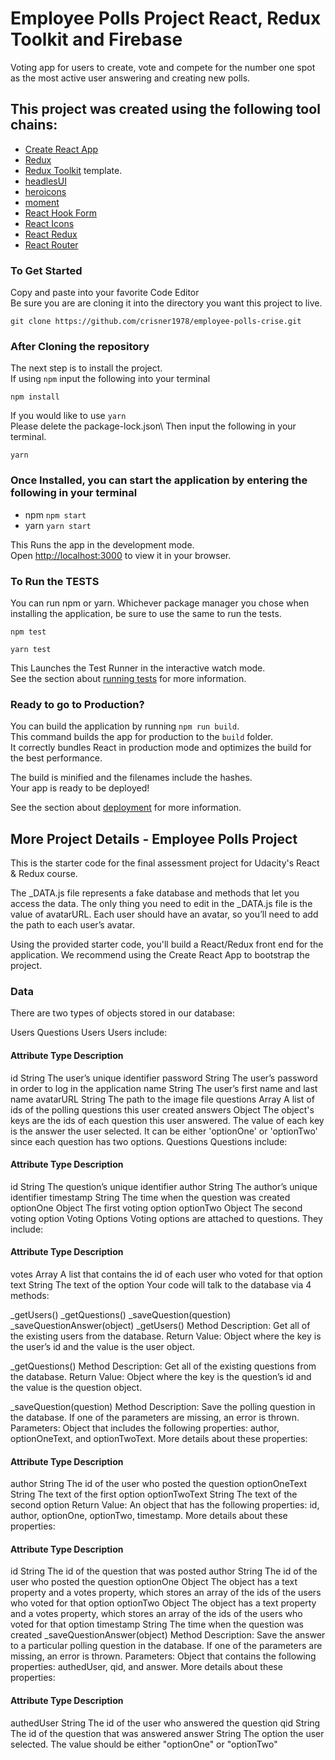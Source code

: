 # Employee Polls Project React, Redux Toolkit and Firebase
Voting app for users to create, vote and compete for the number one spot as the most active user answering and creating new polls.

## This project was created using the following tool chains:
- [Create React App](https://github.com/facebook/create-react-app)
- [Redux](https://redux.js.org/) 
- [Redux Toolkit](https://redux-toolkit.js.org/) template.
- [headlesUI](https://headlessui.com/)
- [heroicons](https://heroicons.com/)
- [moment](https://momentjs.com/)
- [React Hook Form](https://react-hook-form.com/)
- [React Icons](https://react-icons.github.io/react-icons/)
- [React Redux](https://react-redux.js.org/)
- [React Router](https://reactrouter.com/en/main)

### To Get Started
Copy and paste into your favorite Code Editor\
Be sure you are are cloning it into the directory you want this project to live.

```
git clone https://github.com/crisner1978/employee-polls-crise.git
```

### After Cloning the repository
The next step is to install the project.\
If using `npm` input the following into your terminal

```
npm install
```

If you would like to use `yarn`\
Please delete the package-lock.json\ 
Then input the following in your terminal.

```
yarn
```

### Once Installed, you can start the application by entering the following in your terminal
- npm `npm start`
- yarn `yarn start`

This Runs the app in the development mode.\
Open [http://localhost:3000](http://localhost:3000) to view it in your browser.

### To Run the TESTS
You can run npm or yarn. Whichever package manager you chose when installing the application, be sure to use the same to run the tests.
```
npm test
```

```
yarn test
```

This Launches the Test Runner in the interactive watch mode.\
See the section about [running tests](https://facebook.github.io/create-react-app/docs/running-tests) for more information.

### Ready to go to Production?
You can build the application by running `npm run build`.\
This command builds the app for production to the `build` folder.\
It correctly bundles React in production mode and optimizes the build for the best performance.

The build is minified and the filenames include the hashes.\
Your app is ready to be deployed!

See the section about [deployment](https://facebook.github.io/create-react-app/docs/deployment) for more information.

## More Project Details - Employee Polls Project
This is the starter code for the final assessment project for Udacity's React & Redux course.

The _DATA.js file represents a fake database and methods that let you access the data. The only thing you need to edit in the _DATA.js file is the value of avatarURL. Each user should have an avatar, so you’ll need to add the path to each user’s avatar.

Using the provided starter code, you'll build a React/Redux front end for the application. We recommend using the Create React App to bootstrap the project.

### Data
There are two types of objects stored in our database:

Users
Questions
Users
Users include:

#### Attribute	Type	Description
id	String	The user’s unique identifier
password	String	The user’s password in order to log in the application
name	String	The user’s first name and last name
avatarURL	String	The path to the image file
questions	Array	A list of ids of the polling questions this user created
answers	Object	The object's keys are the ids of each question this user answered. The value of each key is the answer the user selected. It can be either 'optionOne' or 'optionTwo' since each question has two options.
Questions
Questions include:

#### Attribute	Type	Description
id	String	The question’s unique identifier
author	String	The author’s unique identifier
timestamp	String	The time when the question was created
optionOne	Object	The first voting option
optionTwo	Object	The second voting option
Voting Options
Voting options are attached to questions. They include:

#### Attribute	Type	Description
votes	Array	A list that contains the id of each user who voted for that option
text	String	The text of the option
Your code will talk to the database via 4 methods:

_getUsers()
_getQuestions()
_saveQuestion(question)
_saveQuestionAnswer(object)
_getUsers() Method
Description: Get all of the existing users from the database.
Return Value: Object where the key is the user’s id and the value is the user object.

_getQuestions() Method
Description: Get all of the existing questions from the database.
Return Value: Object where the key is the question’s id and the value is the question object.

_saveQuestion(question) Method
Description: Save the polling question in the database. If one of the parameters are missing, an error is thrown. Parameters: Object that includes the following properties: author, optionOneText, and optionTwoText. More details about these properties:

#### Attribute	Type	Description
author	String	The id of the user who posted the question
optionOneText	String	The text of the first option
optionTwoText	String	The text of the second option
Return Value: An object that has the following properties: id, author, optionOne, optionTwo, timestamp. More details about these properties:

#### Attribute	Type	Description
id	String	The id of the question that was posted
author	String	The id of the user who posted the question
optionOne	Object	The object has a text property and a votes property, which stores an array of the ids of the users who voted for that option
optionTwo	Object	The object has a text property and a votes property, which stores an array of the ids of the users who voted for that option
timestamp	String	The time when the question was created
_saveQuestionAnswer(object) Method
Description: Save the answer to a particular polling question in the database. If one of the parameters are missing, an error is thrown. Parameters: Object that contains the following properties: authedUser, qid, and answer. More details about these properties:

#### Attribute	Type	Description
authedUser	String	The id of the user who answered the question
qid	String	The id of the question that was answered
answer	String	The option the user selected. The value should be either "optionOne" or "optionTwo"
